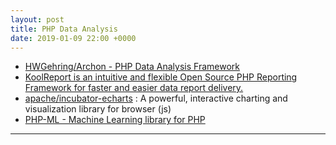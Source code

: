 ```yaml
---
layout: post
title: PHP Data Analysis
date: 2019-01-09 22:00 +0000
---
```


* [HWGehring/Archon - PHP Data Analysis Framework](https://github.com/HWGehring/Archon)
* [KoolReport is an intuitive and flexible Open Source PHP Reporting Framework for faster and easier data report delivery.](https://www.koolreport.com/)
* [apache/incubator-echarts](http://echarts.apache.org/) : A powerful, interactive charting and visualization library for browser (js)
* [PHP-ML - Machine Learning library for PHP](https://github.com/php-ai/php-ml)

---

